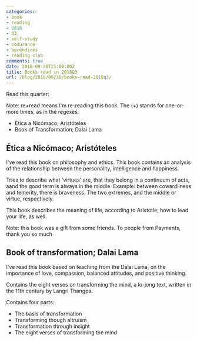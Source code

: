 ```yaml
---
categories:
- book
- reading
- 2018
- Q3
- self-study
- codurance
- aprendices
- reading-club
comments: true
date: 2018-09-30T21:00:00Z
title: Books read in 2018Q3
url: /blog/2018/09/30/books-read-2018q3/
---
```


[deaprendices]: https://twitter.com/@deaprendices
[codurance]: https://twitter.com/@codurance

Read this quarter:

Note: re+read means I'm re-reading this book. The (+) stands for one-or-more times, as in the regexes.

  - Ética a Nicómaco; Aristóteles
  - Book of Transformation; Dalai Lama

## Ética a Nicómaco; Aristóteles

I've read this book on philosophy and ethics. This book contains an analysis of the relationship between the personality, intelligence and happiness.

Tries to describe what 'virtues' are, that they belong in a continuum of acts, aand the good term is always in the middle. Example: between cowardliness and temerity, there is braveness. The two extremes, and the middle or virtue, respectively.

This book describes the meaning of life, according to Aristotle; how to lead your life, as well.

Note: this book was a gift from some friends. To people from Payments, thank you so much

## Book of transformation; Dalai Lama

I've read this book based on teaching from the Dalai Lama, on the importance of love, compassion, balanced attitudes, and positive thinking.

Contains the eight verses on transforming the mind, a lo-jong text, written in the 11th century by Langri Thangpa.

Contains four parts:

  - The basis of transformation
  - Transforming though altruism
  - Transformation through insight
  - The eight verses of transforming the mind

